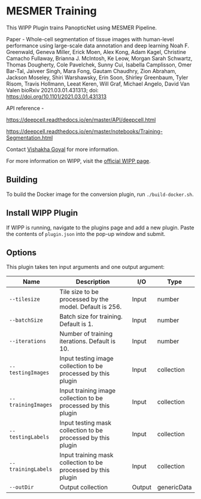 # MESMER Training

This WIPP Plugin trains PanopticNet using MESMER Pipeline.

Paper - 
Whole-cell segmentation of tissue images with human-level performance using large-scale data annotation and deep learning
Noah F. Greenwald, Geneva Miller, Erick Moen, Alex Kong, Adam Kagel, Christine Camacho Fullaway, Brianna J. McIntosh, Ke Leow, Morgan Sarah Schwartz, Thomas Dougherty, Cole Pavelchek, Sunny Cui, Isabella Camplisson, Omer Bar-Tal, Jaiveer Singh, Mara Fong, Gautam Chaudhry, Zion Abraham, Jackson Moseley, Shiri Warshawsky, Erin Soon, Shirley Greenbaum, Tyler Risom, Travis Hollmann, Leeat Keren, Will Graf, Michael Angelo, David Van Valen
bioRxiv 2021.03.01.431313; doi: https://doi.org/10.1101/2021.03.01.431313

API reference - 

https://deepcell.readthedocs.io/en/master/API/deepcell.html

https://deepcell.readthedocs.io/en/master/notebooks/Training-Segmentation.html

Contact [Vishakha Goyal](mailto:vishakha.goyal@nih.gov) for more information.

For more information on WIPP, visit the [official WIPP page](https://isg.nist.gov/deepzoomweb/software/wipp).

## Building

To build the Docker image for the conversion plugin, run
`./build-docker.sh`.

## Install WIPP Plugin

If WIPP is running, navigate to the plugins page and add a new plugin. Paste the contents of `plugin.json` into the pop-up window and submit.

## Options

This plugin takes ten input arguments and one output argument:

| Name          | Description             | I/O    | Type   |
|---------------|-------------------------|--------|--------|
| `--tilesize` | Tile size to be processed by the model. Default is 256. | Input | number |
| `--batchSize` | Batch size for training. Default is 1. | Input | number |
| `--iterations` | Number of training iterations. Default is 10. | Input | number |
| `--testingImages` | Input testing image collection to be processed by this plugin | Input | collection |
| `--trainingImages` | Input training image collection to be processed by this plugin | Input | collection |
| `--testingLabels` | Input testing mask collection to be processed by this plugin | Input | collection |
| `--trainingLabels` | Input training mask collection to be processed by this plugin | Input | collection |
| `--outDir` | Output collection | Output | genericData |
